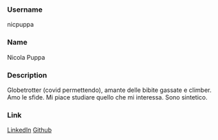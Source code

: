 ### Username
nicpuppa

### Name
Nicola Puppa

### Description
Globetrotter (covid permettendo), amante delle bibite gassate e climber. Amo le sfide. Mi piace studiare quello che mi interessa. Sono sintetico.

### Link
[LinkedIn](https://www.linkedin.com/in/nicola-puppa-b67a4911a/)
[Github](https://github.com/nicpuppa)
